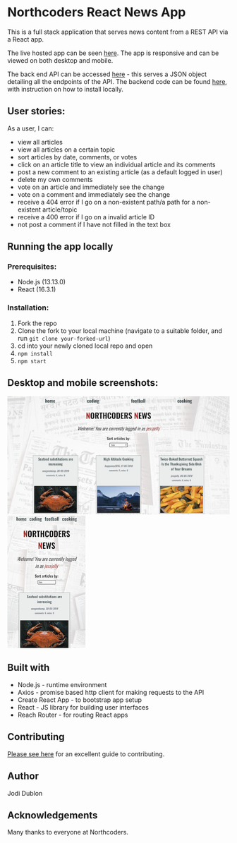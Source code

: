 # Northcoders React News App

This is a full stack application that serves news content from a REST API via a React app.

The live hosted app can be seen [here](https://condescending-tesla-f2ac29.netlify.app). The app is responsive and can be viewed on both desktop and mobile.

The back end API can be accessed [here](https://j-dublon-nc-news.herokuapp.com/api) - this serves a JSON object detailing all the endpoints of the API. The backend code can be found [here](https://github.com/j-dublon/be-nc-news), with instruction on how to install locally.

## User stories:

As a user, I can:

- view all articles
- view all articles on a certain topic
- sort articles by date, comments, or votes
- click on an article title to view an individual article and its comments
- post a new comment to an existing article (as a default logged in user)
- delete my own comments
- vote on an article and immediately see the change
- vote on a comment and immediately see the change
- receive a 404 error if I go on a non-existent path/a path for a non-existent article/topic
- receive a 400 error if I go on a invalid article ID
- not post a comment if I have not filled in the text box

## Running the app locally

### Prerequisites:

- Node.js (13.13.0)
- React (16.3.1)

### Installation:

1. Fork the repo
2. Clone the fork to your local machine (navigate to a suitable folder, and run `git clone your-forked-url`)
3. cd into your newly cloned local repo and open
4. `npm install`
5. `npm start`

## Desktop and mobile screenshots:

![desktop screenshot](src/Images/desktop.png) ![mobile screenshot](src/Images/mobile.png)

## Built with

- Node.js - runtime environment
- Axios - promise based http client for making requests to the API
- Create React App - to bootstrap app setup
- React - JS library for building user interfaces
- Reach Router - for routing React apps

## Contributing

[Please see here](https://gist.github.com/PurpleBooth/b24679402957c63ec426) for an excellent guide to contributing.

## Author

Jodi Dublon

## Acknowledgements

Many thanks to everyone at Northcoders.

